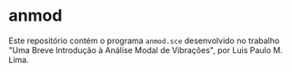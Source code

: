 # anmod

Este repositório contém o programa `anmod.sce` desenvolvido no trabalho "Uma Breve Introdução à Análise Modal de Vibrações", por Luis Paulo M. Lima.
